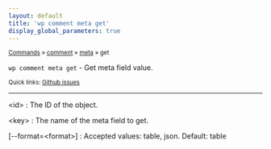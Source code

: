 ```yaml
---
layout: default
title: 'wp comment meta get'
display_global_parameters: true
---
```


<small>[Commands](/commands/) &raquo; [comment](/commands/comment/) &raquo; [meta](/commands/comment/meta/) &raquo; get</small>

`wp comment meta get` - Get meta field value.

<small>Quick links: <a href="https://github.com/wp-cli/wp-cli/issues?q=is%3Aopen+label%3Acommand%3Acomment-meta-get+sort%3Aupdated-desc">Github issues</a></small>

<hr />

&lt;id&gt;
: The ID of the object.

&lt;key&gt;
: The name of the meta field to get.

[\--format=&lt;format&gt;]
: Accepted values: table, json. Default: table



